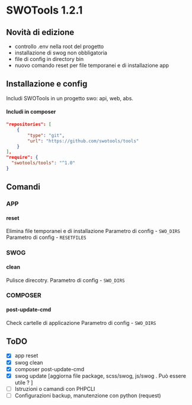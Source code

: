 # SWOTools 1.2.1

## Novità di edizione
- controllo .env nella root del progetto
- installazione di swog non obbligatoria
- file di config in directory bin
- nuovo comando reset per file temporanei e di installazione app

## Installazione e config

Includi SWOTools in un progetto swo: api, web, abs.

#### Includi in composer

```json
"repositories": [
    {
        "type": "git",
        "url": "https://github.com/swotools/tools"
    }
],
"require": {
  "swotools/tools": "^1.0"
}
```

## Comandi

### APP
#### reset
Elimina file temporanei e di installazione
Parametro di config - `SWO_DIRS`
Parametro di config - `RESETFILES`

### SWOG
#### clean
Pulisce direcotry.
Parametro di config - `SWO_DIRS`

### COMPOSER
#### post-update-cmd
Check cartelle di applicazione
Parametro di config - `SWO_DIRS`

## ToDO

- [x] app reset
- [x] swog clean
- [x] composer post-update-cmd
- [x] swog update [aggiorna file package, scss/swog, js/swog . Può essere utile ? ]
- [ ] Istruzioni o camandi con PHPCLI
- [ ] Configurazioni backup, manutenzione con python (request)
